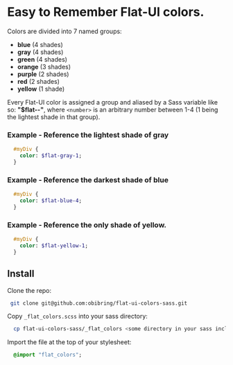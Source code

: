 # Easy to Remember Flat-UI colors.

Colors are divided into 7 named groups:
  * **blue**        (4 shades)
  * **gray**        (4 shades)
  * **green**       (4 shades)
  * **orange**      (3 shades)
  * **purple**      (2 shades)
  * **red**         (2 shades)
  * **yellow**      (1 shade)

Every Flat-UI color is assigned a group and aliased by a Sass variable
like so: **"$flat-<group name>-<number>"**, where
```<number>``` is an arbitrary number between 1-4 (1 being the lightest
shade in that group).

### Example - Reference the lightest shade of gray
```sass
  #myDiv {
    color: $flat-gray-1;
  }
```
### Example - Reference the darkest shade of blue
```sass
  #myDiv {
    color: $flat-blue-4;
  }
```
### Example - Reference the only shade of yellow.
```sass
  #myDiv {
    color: $flat-yellow-1;
  }
```

## Install
Clone the repo:
```sh
 git clone git@github.com:obibring/flat-ui-colors-sass.git
```

Copy ```_flat_colors.scss``` into your sass directory:
```sh
  cp flat-ui-colors-sass/_flat_colors <some directory in your sass include path>
```

Import the file at the top of your stylesheet:
```sass
  @import "flat_colors";
```

